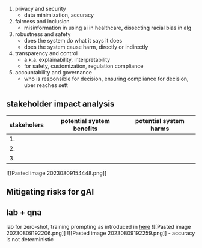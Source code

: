 
1. privacy and security
   - data minimization, accuracy
2. fairness and inclusion
   - misinformation in using ai in healthcare, dissecting racial bias in alg
3. robustness and safety
   - does the system do what it says it does
   - does the system cause harm, directly or indirectly
4. transparency and control
   - a.k.a. explainability, interpretability
   - for safety, customization, regulation compliance
5. accountability and governance
   -  who is responsible for decision, ensuring compliance for decision, uber reaches sett

## stakeholder impact analysis 
| stakeholers | potential system benefits | potential system harms |
| ----------- | ------------------------- | ---------------------- |
| 1.          |                           |                        |
| 2.          |                           |                        |
| 3.            |                           |                        |


![[Pasted image 20230809154448.png]]

## Mitigating risks for gAI

## lab + qna
lab for zero-shot, training prompting as introduced in [here](https://www.aicareerboost.com/products/complete-ai-product-leader-blueprint/categories/2153148756/posts/2170131019)
![[Pasted image 20230809192206.png]]
![[Pasted image 20230809192259.png]] - accuracy is not deterministic